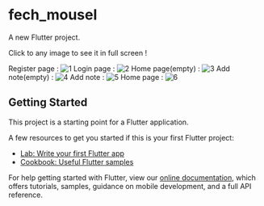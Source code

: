 # fech_mousel

A new Flutter project.

Click to any image to see it in full screen !

Register page : 
![1](https://user-images.githubusercontent.com/65428639/136716145-79d958d1-5778-4dd8-8653-9411396a904e.jpg)
Login page :
![2](https://user-images.githubusercontent.com/65428639/136716147-bfbef4f1-fbc7-4b65-9747-c8ffe8f1977b.jpg)
Home page(empty) : 
![3](https://user-images.githubusercontent.com/65428639/136716149-1d8ce8a0-2a7a-416b-9b57-f5ca75aed473.jpg)
Add note(empty) : 
![4](https://user-images.githubusercontent.com/65428639/136716152-98864836-f0b6-4ac2-a206-7a9082eb41e1.jpg)
Add note : 
![5](https://user-images.githubusercontent.com/65428639/136716154-a904e325-e7f1-473a-a6da-ce53a32adc0c.jpg)
Home page :
![6](https://user-images.githubusercontent.com/65428639/136716155-8a94f9c9-4c51-409e-9cfc-01f9a638cc38.jpg)


## Getting Started

This project is a starting point for a Flutter application.

A few resources to get you started if this is your first Flutter project:

- [Lab: Write your first Flutter app](https://flutter.dev/docs/get-started/codelab)
- [Cookbook: Useful Flutter samples](https://flutter.dev/docs/cookbook)

For help getting started with Flutter, view our
[online documentation](https://flutter.dev/docs), which offers tutorials,
samples, guidance on mobile development, and a full API reference.

